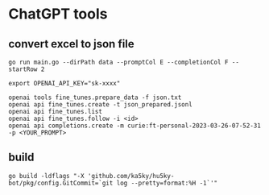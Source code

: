 # ChatGPT tools

## convert excel to json file

```shell
go run main.go --dirPath data --promptCol E --completionCol F --startRow 2
```

```shell
export OPENAI_API_KEY="sk-xxxx"

openai tools fine_tunes.prepare_data -f json.txt
openai api fine_tunes.create -t json_prepared.jsonl
openai api fine_tunes.list
openai api fine_tunes.follow -i <id>
openai api completions.create -m curie:ft-personal-2023-03-26-07-52-31 -p <YOUR_PROMPT>
```

## build

```shell
go build -ldflags "-X 'github.com/ka5ky/hu5ky-bot/pkg/config.GitCommit=`git log --pretty=format:%H -1`'"
```